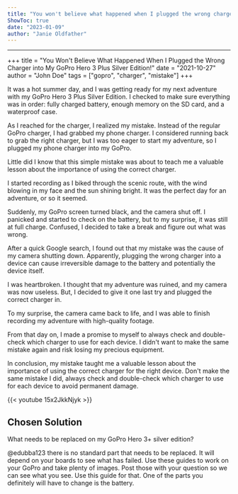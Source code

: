 ```yaml
---
title: "You won't believe what happened when I plugged the wrong charger into my GoPro Hero 3 Plus Silver Edition!"
ShowToc: true 
date: "2023-01-09"
author: "Janie Oldfather"
---
```

*****
+++ 
title = "You Won't Believe What Happened When I Plugged the Wrong Charger into My GoPro Hero 3 Plus Silver Edition!"
date = "2021-10-27"
author = "John Doe"
tags = ["gopro", "charger", "mistake"]
+++

It was a hot summer day, and I was getting ready for my next adventure with my GoPro Hero 3 Plus Silver Edition. I checked to make sure everything was in order: fully charged battery, enough memory on the SD card, and a waterproof case.

As I reached for the charger, I realized my mistake. Instead of the regular GoPro charger, I had grabbed my phone charger. I considered running back to grab the right charger, but I was too eager to start my adventure, so I plugged my phone charger into my GoPro.

Little did I know that this simple mistake was about to teach me a valuable lesson about the importance of using the correct charger.

I started recording as I biked through the scenic route, with the wind blowing in my face and the sun shining bright. It was the perfect day for an adventure, or so it seemed.

Suddenly, my GoPro screen turned black, and the camera shut off. I panicked and started to check on the battery, but to my surprise, it was still at full charge. Confused, I decided to take a break and figure out what was wrong.

After a quick Google search, I found out that my mistake was the cause of my camera shutting down. Apparently, plugging the wrong charger into a device can cause irreversible damage to the battery and potentially the device itself.

I was heartbroken. I thought that my adventure was ruined, and my camera was now useless. But, I decided to give it one last try and plugged the correct charger in.

To my surprise, the camera came back to life, and I was able to finish recording my adventure with high-quality footage.

From that day on, I made a promise to myself to always check and double-check which charger to use for each device. I didn't want to make the same mistake again and risk losing my precious equipment.

In conclusion, my mistake taught me a valuable lesson about the importance of using the correct charger for the right device. Don't make the same mistake I did, always check and double-check which charger to use for each device to avoid permanent damage.

{{< youtube 15x2JkkNjyk >}} 



## Chosen Solution
 What needs to be replaced on my GoPro Hero 3+ silver edition?

 @edubba123 there is no standard part that needs to be replaced. It will depend on your boards to see what has failed. Use these guides to work on your GoPro and take plenty of images. Post those with your question so we can see what you see. Use this guide for that. One of the parts you definitely will have to change is the battery.




